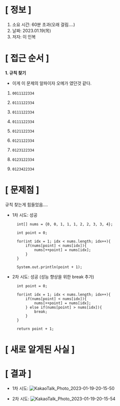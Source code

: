 # **[ 정보 ]**
1. 소요 시간: 60분 초과(오래 걸림....)
2. 날짜: 2023.01.19(목)
3. 저자: 이 인복

# **[ 접근 순서 ]**
**1. 규칙 찾기**
- 이게 이 문제의 알파이자 오메가 였던것 같다.

1.     0011122334
2.     0111122334
3.     0111122334
4.     0111122334
5.     0121122334
6.     0121122334
7.     0123122334
8.     0123122334
9.     0123422334

# **[ 문제점 ]**
규칙 찾는게 힘들었음....

- 1차 시도: 성공

        int[] nums = {0, 0, 1, 1, 1, 2, 2, 3, 3, 4};

        int point = 0;

        for(int idx = 1; idx < nums.length; idx++){
            if(nums[point] < nums[idx]){
                nums[++point] = nums[idx];
            }
        }

        System.out.println(point + 1);

- 2차 시도: 성공 (성능 향상을 위한 break 추가)

        int point = 0;

        for(int idx = 1; idx < nums.length; idx++){
            if(nums[point] < nums[idx]){
                nums[++point] = nums[idx];
            } else if(nums[point] > nums[idx]){
                break;
            }
        }

        return point + 1;

# **[ 새로 알게된 사실 ]**

# **[ 결과 ]**
- 1차 시도: 
![KakaoTalk_Photo_2023-01-19-20-15-50](https://user-images.githubusercontent.com/59809278/213430414-eaf98efb-27dc-47fc-b5a8-9fb7f32b31e8.png)

- 2차 시도:
![KakaoTalk_Photo_2023-01-19-20-15-54](https://user-images.githubusercontent.com/59809278/213430430-201c25a1-81cc-4ff6-8031-a020570bacb6.png)


         

